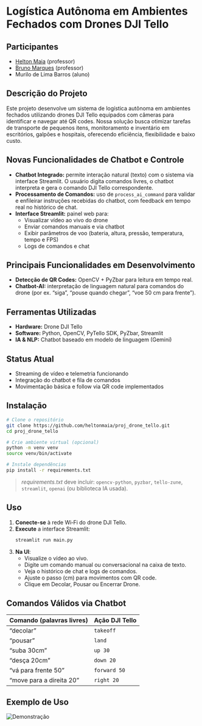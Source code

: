 # **Logística Autônoma em Ambientes Fechados com Drones DJI Tello**  
## Participantes
- [Helton Maia](https://heltonmaia.com/) (professor)
- [Bruno Marques](https://sigaa.ufrn.br/sigaa/public/docente/portal.jsf?siape=1170845) (professor)
- Murilo de Lima Barros (aluno)

## **Descrição do Projeto**  
Este projeto desenvolve um sistema de logística autônoma em ambientes fechados utilizando drones DJI Tello equipados com câmeras para identificar e navegar até QR codes. Nossa solução busca otimizar tarefas de transporte de pequenos itens, monitoramento e inventário em escritórios, galpões e hospitais, oferecendo eficiência, flexibilidade e baixo custo.

## **Novas Funcionalidades de Chatbot e Controle**
- **Chatbot Integrado:** permite interação natural (texto) com o sistema via interface Streamlit. O usuário digita comandos livres, o chatbot interpreta e gera o comando DJI Tello correspondente.
- **Processamento de Comandos:** uso de `process_ai_command` para validar e enfileirar instruções recebidas do chatbot, com feedback em tempo real no histórico de chat.
- **Interface Streamlit:** painel web para:
  - Visualizar vídeo ao vivo do drone
  - Enviar comandos manuais e via chatbot
  - Exibir parâmetros de voo (bateria, altura, pressão, temperatura, tempo e FPS)
  - Logs de comandos e chat

## **Principais Funcionalidades em Desenvolvimento**
- **Detecção de QR Codes:** OpenCV + PyZbar para leitura em tempo real.
- **Chatbot-AI:** interpretação de linguagem natural para comandos do drone (por ex. “siga”, “pouse quando chegar”, “voe 50 cm para frente”).

## **Ferramentas Utilizadas**
- **Hardware:** Drone DJI Tello
- **Software:** Python, OpenCV, PyTello SDK, PyZbar, Streamlit
- **IA & NLP:** Chatbot baseado em modelo de linguagem (Gemini)

## **Status Atual**
- Streaming de vídeo e telemetria funcionando
- Integração do chatbot e fila de comandos
- Movimentação básica e follow via QR code implementados

## **Instalação**
```bash
# Clone o repositório
git clone https://github.com/heltonmaia/proj_drone_tello.git
cd proj_drone_tello

# Crie ambiente virtual (opcional)
python -m venv venv
source venv/bin/activate

# Instale dependências
pip install -r requirements.txt
```  
> *requirements.txt* deve incluir: `opencv-python`, `pyzbar`, `tello-zune`, `streamlit`, `openai` (ou biblioteca IA usada).

## **Uso**
1. **Conecte-se** à rede Wi‑Fi do drone DJI Tello.
2. **Execute** a interface Streamlit:
   ```bash
   streamlit run main.py
   ```
3. **Na UI**:
   - Visualize o vídeo ao vivo.
   - Digite um comando manual ou conversacional na caixa de texto.
   - Veja o histórico de chat e logs de comandos.
   - Ajuste o passo (cm) para movimentos com QR code.
   - Clique em Decolar, Pousar ou Encerrar Drone.

## **Comandos Válidos via Chatbot**
| Comando (palavras livres)      | Ação DJI Tello                      |
|--------------------------------|-------------------------------------|
| “decolar”                      | `takeoff`                           |
| “pousar”                       | `land`                              |
| “suba 30cm”                    | `up 30`                             |
| “desça 20cm”                   | `down 20`                           |
| “vá para frente 50”            | `forward 50`                        |
| “move para a direita 20”       | `right 20`                          |


## **Exemplo de Uso**
![Demonstração](video.gif)


